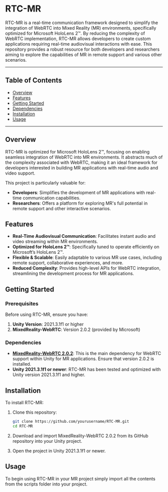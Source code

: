 # RTC-MR

RTC-MR is a real-time communication framework designed to simplify the integration of WebRTC into Mixed Reality (MR) environments, specifically optimized for Microsoft HoloLens 2™. By reducing the complexity of WebRTC implementation, RTC-MR allows developers to create custom applications requiring real-time audiovisual interactions with ease. This repository provides a robust resource for both developers and researchers aiming to explore the capabilities of MR in remote support and various other scenarios.

---

## Table of Contents

- [Overview](#overview)
- [Features](#features)
- [Getting Started](#getting-started)
- [Dependencies](#dependencies)
- [Installation](#installation)
- [Usage](#usage)
---

## Overview

RTC-MR is optimized for Microsoft HoloLens 2™, focusing on enabling seamless integration of WebRTC into MR environments. It abstracts much of the complexity associated with WebRTC, making it an ideal framework for developers interested in building MR applications with real-time audio and video support.

This project is particularly valuable for:

- **Developers**: Simplifies the development of MR applications with real-time communication capabilities.
- **Researchers**: Offers a platform for exploring MR's full potential in remote support and other interactive scenarios.

## Features

- **Real-Time Audiovisual Communication**: Facilitates instant audio and video streaming within MR environments.
- **Optimized for HoloLens 2™**: Specifically tuned to operate efficiently on Microsoft’s HoloLens 2™.
- **Flexible & Scalable**: Easily adaptable to various MR use cases, including remote support, collaborative experiences, and more.
- **Reduced Complexity**: Provides high-level APIs for WebRTC integration, streamlining the development process for MR applications.

## Getting Started

### Prerequisites

Before using RTC-MR, ensure you have:

1. **Unity Version**: 2021.3.1f1 or higher
2. **MixedReality-WebRTC**: Version 2.0.2 (provided by Microsoft)

### Dependencies

- **[MixedReality-WebRTC 2.0.2](https://github.com/microsoft/MixedReality-WebRTC)**: This is the main dependency for WebRTC support within Unity for MR applications. Ensure that version 2.0.2 is installed.
- **Unity 2021.3.1f1 or newer**: RTC-MR has been tested and optimized with Unity version 2021.3.1f1 and higher.

## Installation

To install RTC-MR:

1. Clone this repository:
   ```bash
   git clone https://github.com/yourusername/RTC-MR.git
   cd RTC-MR
   ```

2. Download and import MixedReality-WebRTC 2.0.2 from its GitHub repository into your Unity project.

3. Open the project in Unity 2021.3.1f1 or newer.

## Usage

To begin using RTC-MR in your MR project simply import all the contents from the scripts folder into your project.
